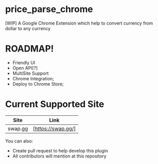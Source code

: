 # price_parse_chrome
[WIP] A Google Chrome Extension which help to convert currency from dollar to any currency

# ROADMAP!

  - Friendly UI
  - Open API[?]
  - MultiSite Support
  - Chrome Integration;
  - Deploy to Chrome Store;
  
# Current Supported Site
  
| Site | Link |
| ------ | ------ |
| swap.gg | [https://swap.gg/] |

You can also:
  - Create pull request to help develop this plugin
  - All contributors will mention at this repository
